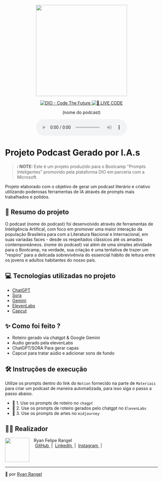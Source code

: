<p align="center">
<img 
    src="./assets/cover.png"
    width="300"
/>
</p>

<p align="center">
<a href="https://dio.me/">
    <img 
        src="https://img.shields.io/badge/DIO-Code_The_Future-28DA77?logo=youtube" 
        alt="DIO - Code The Future">
</a>
<a href="https://dio.me/">
<img 
    src="https://img.shields.io/badge/🔴_LIVE_CODE-FF5E72" 
    alt="🔴 LIVE CODE">
</a>
</p>

<p align="center">
   (nome do podcast)
</p>

<div align="center">
    <audio src="output/podcast_editado.MP3" controls title="Podcast editado"></audio>
</div>

# Projeto Podcast Gerado por I.A.s


 > ℹ️ **NOTE:** Este é um projeto produzido para o Bootcamp "Prompts Inteligentes" promovido pela plataforma DIO em parceria com a Microsoft.

Projeto elaborado com o objetivo de gerar um podcast literário e criativo utilizando poderosas ferramentas de IA através de prompts mais trabalhados e polidos.


## 📖 Resumo do projeto

O podcast (nome do podcast) foi desenvolvido através de ferramentas de Inteligência Artifical, com foco em promover uma maior interação da população Brasileira para com a Literatura Nacional e Internacional, em suas variadas faces - desde os respeitados clássicos até os amados contemporeâneos.
(nome do podcast) vai além de uma simples atividade para o Bootcamp, na verdade, sua criação é uma tentativa de trazer um "respiro" para a delicada sobrevivênvia do essencial hábito de leitura entre os jovens e adultos habitantes do nosso país.


## 💻 Tecnologias utilizadas no projeto

- [ChatGPT](https://chat.openai.com/) 
- [Sora](https://sora.chatgpt.com/explore)
- [Gemini](https://gemini.google.com/app)
- [ElevenLabs](https://beta.elevenlabs.io/)
- [Capcut](https://www.capcut.com/pt-br/)

## ✨ Como foi feito ?

- Roteiro gerado via chatgpt & Google Gemini
- Audio gerado pela elevenLabs
- ChatGPT/SORA Para gerar capas
- Capcut para tratar aúdio e adicionar sons de fundo


## 🛠️ Instruções de execução

Utilize os prompts dentro do link do `Notion` fornecido na parte de `Materiais` para criar um podcast de maneira automatizada, para isso siga o passo a passo abaixo.

- 🤖 1. Use os prompts de roteiro no `chagpt`
- 🤖 2. Use os prompts de roteiro gerados pelo chatgpt no  `ElevenLabs`
- 🤖 3. Use os prompts de artes no `midjourney`

## 👨‍💻 Realizador

<p>
    <img 
      align=left 
      margin=10 
      width=80 
      src = https://avatars.githubusercontent.com/u/183886170?v=4&size=64
    />
    <p>&nbsp&nbsp&nbspRyan Felipe Rangel<br>
    &nbsp&nbsp&nbsp
    <a 
        href="https://github.com/felipeAguiarCode">
        GitHub
    </a>
    &nbsp;|&nbsp;
    <a 
        href="www.linkedin.com/in/felipe-exe">
        LinkedIn
    </a>
    &nbsp;|&nbsp;
    <a 
        href="https://www.instagram.com/felipeaguiar.exe/">
        Instagram
    </a>
    &nbsp;|&nbsp;</p>
</p>
<br/><br/>
<p>

---

💚 por [Ryan Rangel](https://github.com/omooriey)
